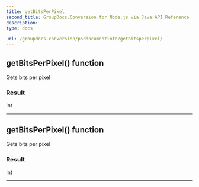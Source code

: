 ```yaml
---
title: getBitsPerPixel
second_title: GroupDocs.Conversion for Node.js via Java API Reference
description: 
type: docs

url: /groupdocs.conversion/psddocumentinfo/getbitsperpixel/
---
```


## getBitsPerPixel()  function
Gets bits per pixel

### Result
int


---


## getBitsPerPixel()  function
Gets bits per pixel

### Result
int


---


